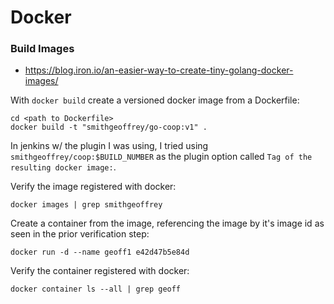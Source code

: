 # Docker

### Build Images

- https://blog.iron.io/an-easier-way-to-create-tiny-golang-docker-images/

With `docker build` create a versioned docker image from a Dockerfile:

    cd <path to Dockerfile>
    docker build -t "smithgeoffrey/go-coop:v1" .

In jenkins w/ the plugin I was using, I tried using `smithgeoffrey/coop:$BUILD_NUMBER` as the plugin option called `Tag of the resulting docker image:`.

Verify the image registered with docker:

    docker images | grep smithgeoffrey
   
Create a container from the image, referencing the image by it's image id as seen in the prior verification step:

    docker run -d --name geoff1 e42d47b5e84d            

Verify the container registered with docker:

    docker container ls --all | grep geoff
